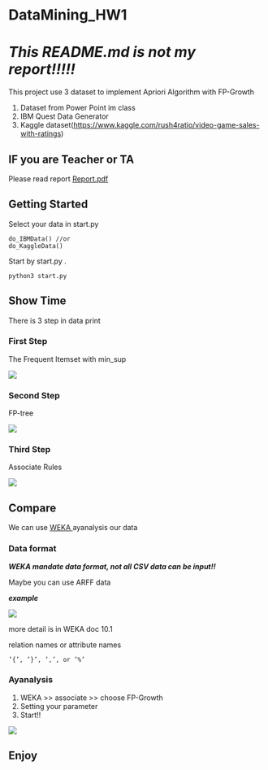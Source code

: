 # DataMining_HW1
# *This README.md is not my report!!!!!*
This project use 3 dataset to implement Apriori Algorithm with FP-Growth
1. Dataset from Power Point im class
2. IBM Quest Data Generator
3. Kaggle dataset(https://www.kaggle.com/rush4ratio/video-game-sales-with-ratings)

## IF you are Teacher or TA
Please read report [Report.pdf](https://github.com/ooxx5626/DataMining_FP-Growth/blob/master/Report.pdf)


## Getting Started
Select your data in start.py
```
do_IBMData() //or
do_KaggleData()
```

Start by start.py .

```
python3 start.py
```
## Show Time
There is 3 step in data print
### First Step
The Frequent Itemset with min_sup 

![](https://i.imgur.com/5JjftCZ.png)
### Second Step
FP-tree

![](https://i.imgur.com/h0P9hOP.png)
### Third Step
Associate Rules

![](https://i.imgur.com/MPrPRv9.png)
## Compare
We can use [ WEKA ](https://www.cs.waikato.ac.nz/ml/weka/) ayanalysis our data
### Data format
***WEKA mandate data format, not all CSV data can be input!!***

Maybe you can use ARFF data 

***example***

![](https://i.imgur.com/8a2HGZc.png)

more detail is in WEKA doc 10.1

 relation names or attribute names 
 
 ``` 
 ’{’, ’}’, ’,’, or ’%’
 ```
 
### Ayanalysis

1. WEKA >> associate >> choose FP-Growth
2. Setting your parameter
3. Start!!


![](https://i.imgur.com/egXGkGf.png)

## Enjoy
